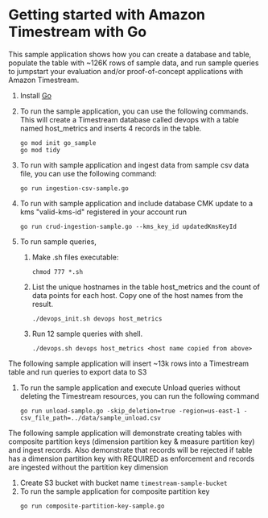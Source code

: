 # Getting started with Amazon Timestream with Go

This sample application shows how you can create a database and table, populate the table with ~126K rows of sample data, and run sample queries to jumpstart your evaluation and/or proof-of-concept applications with Amazon Timestream.
1. Install [Go](https://go.dev/doc/install)

1. To run the sample application, you can use the following commands. This will create a Timestream database called devops with a table named host_metrics and inserts 4 records in the table.
    ```
    go mod init go_sample
    go mod tidy
    ```
1. To run with sample application and ingest data from sample csv data file, you can use the following command:
    ```
    go run ingestion-csv-sample.go
    ```
1. To run with sample application and include database CMK update to a kms "valid-kms-id" registered in your account run
    ```
    go run crud-ingestion-sample.go --kms_key_id updatedKmsKeyId
    ```

1. To run sample queries,  
    1. Make .sh files executable:
        ```
        chmod 777 *.sh
        ```
    1.  List the unique hostnames in the table host_metrics and the count of data points for each host. Copy one of the host names from the result.
        ```
        ./devops_init.sh devops host_metrics
        ```
    1. Run 12 sample queries with shell. 
        ```
        ./devops.sh devops host_metrics <host name copied from above>
       ```

The following sample application will insert ~13k rows into a Timestream table and run queries to export data to S3

1. To run the sample application and execute Unload queries without deleting the Timestream resources, you can run the following command
    ```
    go run unload-sample.go -skip_deletion=true -region=us-east-1 -csv_file_path=../data/sample_unload.csv
    ```

The following sample application will demonstrate creating tables with composite partition keys (dimension partition key & measure partition key) and ingest records. Also demonstrate that records will be rejected if table has a dimension partition key with REQUIRED as enforcement and records are ingested without the partition key dimension

1. Create S3 bucket with bucket name `timestream-sample-bucket`
2. To run the sample application for composite partition key
    ```
    go run composite-partition-key-sample.go
    ```